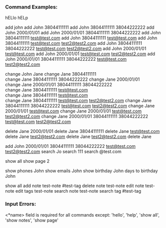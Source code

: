 ### Command Examples:

hELlo
hELp

add john
add John 38044111111
add John 38044111111 38044222222
add John 2000/01/01
add John 2000/01/01 38044111111 38044222222
add John 38044111111 test@test.com
add John 38044111111 test@test.com
add John 38044111111 test@test.com test2@test2.com
add John 38044111111 38044222222 test@test.com test2@test2.com
add John 2000/01/01 test@test.com 
add John 2000/01/01 test@test.com test2@test2.com
add John 2000/01/01 38044111111 38044222222 test@test.com test2@test2.com

change John Jane
change Jane 38044111111                                                     
change Jane 38044111111 38044222222
change Jane 2000/01/01                                                      
change Jane 2000/01/01 38044111111 38044222222                              
change Jane 38044111111 test@test.com                                       
change Jane 38044111111 test@test.com                                      
change Jane 38044111111 test@test.com test2@test2.com
change Jane 38044111111 38044222222 test@test.com test2@test2.com
change Jane 2000/01/01 test@test.com 
change Jane 2000/01/01 test@test.com test2@test2.com
change Jane 2000/01/01 38044111111 38044222222 test@test.com test2@test2.com

delete Jane 2000/01/01
delete Jane 38044111111
delete Jane test@test.com 
delete Jane test2@test2.com
delete Jane test2@test2.com
delete Jane

add John 2000/01/01 38044111111 38044222222 test@test.com test2@test2.com
search Jo
search 111 
search @test.com

show all
show page 2

show phones John
show emails John
show birthday John
days to birthday John

show all
add note test-note #test-tag
delete note test-note
edit note test-note
edit tags test-note
search note test-note
search tag #test-tag

### Input Errors:
<*name> field is required for all commands except: 'hello', 'help', 'show all', 'show notes', 'show page'
